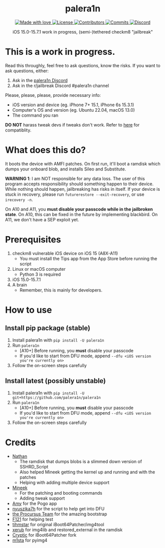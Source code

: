 <h1 align="center">
  palera1n
</h1>

<p align="center">
  <a href="#">
    <img src="https://img.shields.io/badge/made%20with-love-E760A4.svg" alt="Made with love">
  </a>
  <a href="https://github.com/palera1n/palera1n/blob/main/LICENSE" target="_blank">
    <img src="https://img.shields.io/github/license/palera1n/palera1n.svg" alt="License">
  </a>
  <a href="https://github.com/palera1n/palera1n/graphs/contributors" target="_blank">
    <img src="https://img.shields.io/github/contributors/palera1n/palera1n.svg" alt="Contributors">
  </a>
  <a href="https://github.com/palera1n/palera1n/commits/main" target="_blank">
    <img src="https://img.shields.io/github/commit-activity/w/palera1n/palera1n.svg" alt="Commits">
  </a>
  <a href="https://dsc.gg/palera1n" target="_blank">
    <img src="https://img.shields.io/discord/1028398973452570725?label=discord" alt="Discord">
  </a>
</p>

<p align="center">
iOS 15.0-15.7.1 work in progress, (semi-)tethered checkm8 "jailbreak"
</p>

# This is a work in progress.

Read this throughly, feel free to ask questions, know the risks. If you want to ask questions, either:

1. Ask in the [palera1n Discord](https://discord.gg/4S3yUMxuQH)
2. Ask in the r/jailbreak Discord #palera1n channel

Please, please, please, provide necessary info:

- iOS version and device (eg. iPhone 7+ 15.1, iPhone 6s 15.3.1)
- Computer's OS and version (eg. Ubuntu 22.04, macOS 13.0)
- The command you ran

**DO NOT** harass tweak devs if tweaks don't work. Refer to [here](https://github.com/itsnebulalol/ios15-tweaks) for compatiblity.

# What does this do?

It boots the device with AMFI patches. On first run, it'll boot a ramdisk which dumps your onboard blob, and installs Sileo and Substitute.

**WARNING 1**: I am NOT responsible for any data loss. The user of this program accepts responsibility should something happen to their device. While nothing should happen, jailbreaking has risks in itself. If your device is stuck in recovery, please run `futurerestore --exit-recovery`, or use `irecovery -n`.

On A10 and A11, you **must disable your passcode while in the jailbroken state**. On A10, this can be fixed in the future by implementing blackbird. On A11, we don't have a SEP exploit yet.

# Prerequisites

1. checkm8 vulnerable iOS device on iOS 15 (A8X-A11)
    - You must install the Tips app from the App Store before running the script
2. Linux or macOS computer
    - Python 3 is required
3. iOS 15.0-15.7.1
4. A brain
    - Remember, this is mainly for developers.

# How to use

## Install pip package (stable)

1. Install palera1n with `pip install -U palera1n`
2. Run `palera1n`
    - \[A10+\] Before running, you **must** disable your passcode
    - If you'd like to start from DFU mode, append `--dfu <iOS version you're currently on>`
3. Follow the on-screen steps carefully

## Install latest (possibly unstable)

1. Install palera1n with `pip install -U git+https://github.com/palera1n/palera1n`
2. Run `palera1n`
    - \[A10+\] Before running, you **must** disable your passcode
    - If you'd like to start from DFU mode, append `--dfu <iOS version you're currently on>`
3. Follow the on-screen steps carefully

# Credits

- [Nathan](https://github.com/verygenericname)
    - The ramdisk that dumps blobs is a slimmed down version of SSHRD_Script
    - Also helped Mineek getting the kernel up and running and with the patches
    - Helping with adding multiple device support
- [Mineek](https://github.com/mineek)
    - For the patching and booting commands
    - Adding tweak support
- [Amy](https://github.com/elihwyma) for the Pogo app
- [nyuszika7h](https://github.com/nyuszika7h) for the script to help get into DFU
- [the Procursus Team](https://github.com/ProcursusTeam) for the amazing bootstrap
- [F121](https://github.com/F121Live) for helping test
- [tihmstar](https://github.com/tihmstar) for original iBoot64Patcher/img4tool
- [xerub](https://github.com/xerub) for img4lib and restored_external in the ramdisk
- [Cryptic](https://github.com/Cryptiiiic) for iBoot64Patcher fork
- [m1sta](https://github.com/m1stadev) for pyimg4
